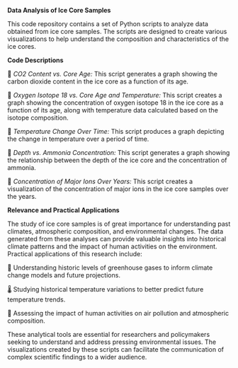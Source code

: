 **Data Analysis of Ice Core Samples** 

This code repository contains a set of Python scripts to analyze data obtained from ice core samples. The scripts are designed to create various visualizations to help understand the composition and characteristics of the ice cores.

**Code Descriptions**

🧊 _CO2 Content vs. Core Age:_ This script generates a graph showing the carbon dioxide content in the ice core as a function of its age.

🧊 _Oxygen Isotope 18 vs. Core Age and Temperature:_ This script creates a graph showing the concentration of oxygen isotope 18 in the ice core as a function of its age, along with temperature data calculated based on the isotope composition.

🧊 _Temperature Change Over Time:_ This script produces a graph depicting the change in temperature over a period of time.

🧊 _Depth vs. Ammonia Concentration:_ This script generates a graph showing the relationship between the depth of the ice core and the concentration of ammonia.

🧊 _Concentration of Major Ions Over Years:_ This script creates a visualization of the concentration of major ions in the ice core samples over the years.

**Relevance and Practical Applications**

The study of ice core samples is of great importance for understanding past climates, atmospheric composition, and environmental changes. The data generated from these analyses can provide valuable insights into historical climate patterns and the impact of human activities on the environment. Practical applications of this research include:

📜 Understanding historic levels of greenhouse gases to inform climate change models and future projections.

🌡 Studying historical temperature variations to better predict future temperature trends.

👬 Assessing the impact of human activities on air pollution and atmospheric composition.

These analytical tools are essential for researchers and policymakers seeking to understand and address pressing environmental issues. The visualizations created by these scripts can facilitate the communication of complex scientific findings to a wider audience.



